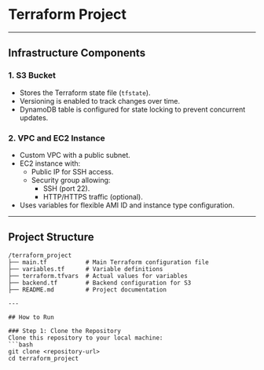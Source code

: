 # Terraform Project

---

## **Infrastructure Components**

### **1. S3 Bucket**

- Stores the Terraform state file (`tfstate`).
- Versioning is enabled to track changes over time.
- DynamoDB table is configured for state locking to prevent concurrent updates.

### **2. VPC and EC2 Instance**

- Custom VPC with a public subnet.
- EC2 instance with:
  - Public IP for SSH access.
  - Security group allowing:
    - SSH (port 22).
    - HTTP/HTTPS traffic (optional).
- Uses variables for flexible AMI ID and instance type configuration.

---

## **Project Structure**

````plaintext
/terraform_project
├── main.tf           # Main Terraform configuration file
├── variables.tf      # Variable definitions
├── terraform.tfvars  # Actual values for variables
├── backend.tf        # Backend configuration for S3
├── README.md         # Project documentation

---

## How to Run

### Step 1: Clone the Repository
Clone this repository to your local machine:
```bash
git clone <repository-url>
cd terraform_project
````
